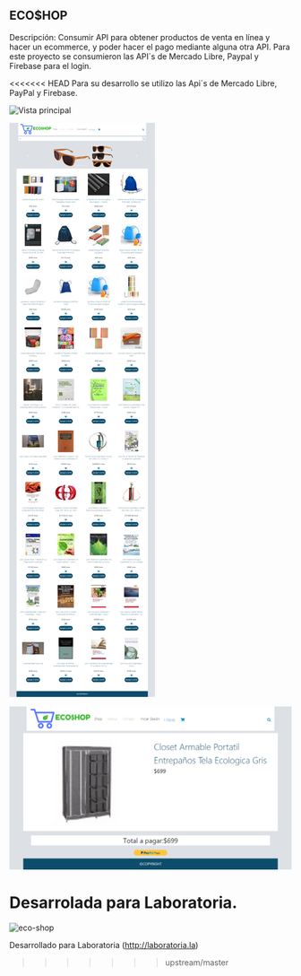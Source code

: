 ## ECO$HOP

Descripción: Consumir API para obtener productos de venta en línea y hacer un ecommerce, y poder hacer el pago mediante alguna otra API.
Para este proyecto se consumieron las API´s de Mercado Libre, Paypal y Firebase para el login.

<<<<<<< HEAD
Para su desarrollo se utilizo las Api´s de Mercado Libre, PayPal y Firebase.


![Vista principal](assets/images/eco-1.png)

![Busqueda especifica](assets/images/filtro.png)

![Informacion por producto](assets/images/carrito.png)

Desarrolada para Laboratoria.
=======
![eco-shop](https://user-images.githubusercontent.com/32860516/38168586-d604aeb8-350d-11e8-9fa7-2ad7500ed31b.png)

Desarrollado para Laboratoria (http://laboratoria.la)
>>>>>>> upstream/master
